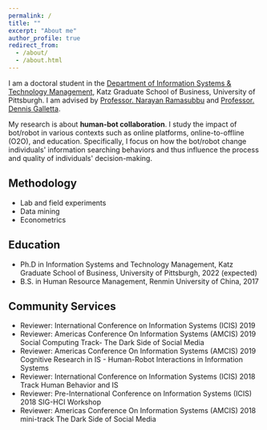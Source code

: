 ```yaml
---
permalink: /
title: ""
excerpt: "About me"
author_profile: true
redirect_from: 
  - /about/
  - /about.html
---
```

I am a doctoral student in the [Department of Information Systems & Technology Management](https://www.katz.business.pitt.edu/academics/phd/phd-istm), Katz Graduate School of Business, University of Pittsburgh. I am advised by [Professor. Narayan Ramasubbu](https://sites.google.com/site/narayanramasubbu/) and [Professor. Dennis Galletta](http://www.pitt.edu/~galletta/). 


My research is about **human-bot collaboration**. I study the impact of bot/robot in various contexts such as online platforms, online-to-offline (O2O), and education. Specifically, I focus on how the bot/robot change individuals' information searching behaviors and thus influence the process and quality of individuals' decision-making.

Methodology
------
  * Lab and field experiments
  * Data mining
  * Econometrics

Education
------
* Ph.D in Information Systems and Technology Management, Katz Graduate School of Business, University of Pittsburgh, 2022 (expected)
* B.S. in Human Resource Management, Renmin University of China, 2017

Community Services
------
* Reviewer: International Conference on Information Systems (ICIS) 2019
* Reviewer: Americas Conference On Information Systems (AMCIS) 2019 Social Computing Track- The Dark Side of Social Media
* Reviewer: Americas Conference On Information Systems (AMCIS) 2019 Cognitive Research in IS - Human-Robot Interactions in Information Systems
* Reviewer: International Conference on Information Systems (ICIS) 2018 Track Human Behavior and IS
* Reviewer: Pre-International Conference on Information Systems (ICIS) 2018 SIG-HCI Workshop
* Reviewer: Americas Conference On Information Systems (AMCIS) 2018 mini-track The Dark Side of Social Media

